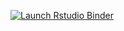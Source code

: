 <!-- badges: start -->
  [![Launch Rstudio Binder](http://mybinder.org/badge_logo.svg)](https://mybinder.org/v2/gh/DanielleQuinn/keji2023/master?urlpath=rstudio)
  <!-- badges: end -->
